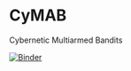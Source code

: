 # CyMAB
Cybernetic Multiarmed Bandits

[![Binder](https://mybinder.org/badge_logo.svg)](https://mybinder.org/v2/gh/icmlanonymous/CyMAB/master?filepath=05_multiple_algorithms_avereged_cyber.ipynb)
